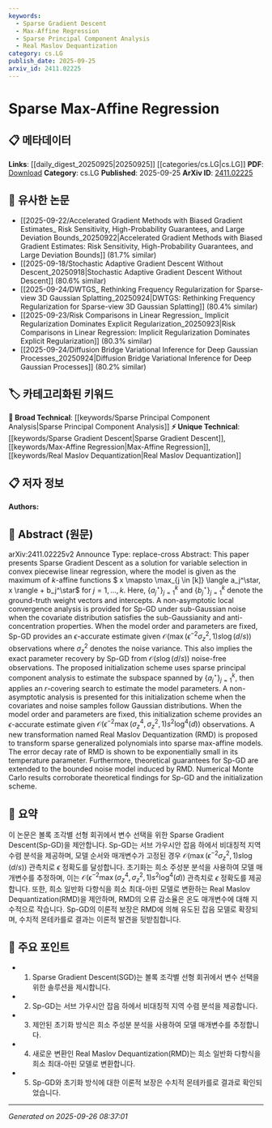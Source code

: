 ```yaml
---
keywords:
  - Sparse Gradient Descent
  - Max-Affine Regression
  - Sparse Principal Component Analysis
  - Real Maslov Dequantization
category: cs.LG
publish_date: 2025-09-25
arxiv_id: 2411.02225
---
```


<!-- KEYWORD_LINKING_METADATA:
{
  "processed_timestamp": "2025-09-26T08:37:01.148509",
  "vocabulary_version": "1.0",
  "selected_keywords": [
    "Sparse Gradient Descent",
    "Max-Affine Regression",
    "Sparse Principal Component Analysis",
    "Real Maslov Dequantization"
  ],
  "rejected_keywords": [],
  "similarity_scores": {
    "Sparse Gradient Descent": 0.8,
    "Max-Affine Regression": 0.78,
    "Sparse Principal Component Analysis": 0.72,
    "Real Maslov Dequantization": 0.82
  },
  "extraction_method": "AI_prompt_based",
  "budget_applied": true,
  "candidates_json": {
    "candidates": [
      {
        "surface": "Sparse Gradient Descent",
        "canonical": "Sparse Gradient Descent",
        "aliases": [
          "Sp-GD"
        ],
        "category": "unique_technical",
        "rationale": "Sparse Gradient Descent is a novel method proposed in the paper, crucial for variable selection in max-affine regression.",
        "novelty_score": 0.85,
        "connectivity_score": 0.65,
        "specificity_score": 0.9,
        "link_intent_score": 0.8
      },
      {
        "surface": "Max-Affine Regression",
        "canonical": "Max-Affine Regression",
        "aliases": [
          "max-affine model"
        ],
        "category": "unique_technical",
        "rationale": "Max-Affine Regression is the central focus of the paper, offering a specific regression approach that can be linked to other affine transformation studies.",
        "novelty_score": 0.8,
        "connectivity_score": 0.7,
        "specificity_score": 0.88,
        "link_intent_score": 0.78
      },
      {
        "surface": "Sparse Principal Component Analysis",
        "canonical": "Sparse Principal Component Analysis",
        "aliases": [
          "Sparse PCA"
        ],
        "category": "broad_technical",
        "rationale": "Sparse PCA is a well-known technique used in the initialization scheme of the proposed method, linking it to dimensionality reduction topics.",
        "novelty_score": 0.55,
        "connectivity_score": 0.85,
        "specificity_score": 0.75,
        "link_intent_score": 0.72
      },
      {
        "surface": "Real Maslov Dequantization",
        "canonical": "Real Maslov Dequantization",
        "aliases": [
          "RMD"
        ],
        "category": "unique_technical",
        "rationale": "Real Maslov Dequantization is a new transformation introduced in the paper, providing a novel approach to transform polynomials into max-affine models.",
        "novelty_score": 0.9,
        "connectivity_score": 0.6,
        "specificity_score": 0.92,
        "link_intent_score": 0.82
      }
    ],
    "ban_list_suggestions": [
      "convex piecewise linear regression",
      "non-asymptotic analysis"
    ]
  },
  "decisions": [
    {
      "candidate_surface": "Sparse Gradient Descent",
      "resolved_canonical": "Sparse Gradient Descent",
      "decision": "linked",
      "scores": {
        "novelty": 0.85,
        "connectivity": 0.65,
        "specificity": 0.9,
        "link_intent": 0.8
      }
    },
    {
      "candidate_surface": "Max-Affine Regression",
      "resolved_canonical": "Max-Affine Regression",
      "decision": "linked",
      "scores": {
        "novelty": 0.8,
        "connectivity": 0.7,
        "specificity": 0.88,
        "link_intent": 0.78
      }
    },
    {
      "candidate_surface": "Sparse Principal Component Analysis",
      "resolved_canonical": "Sparse Principal Component Analysis",
      "decision": "linked",
      "scores": {
        "novelty": 0.55,
        "connectivity": 0.85,
        "specificity": 0.75,
        "link_intent": 0.72
      }
    },
    {
      "candidate_surface": "Real Maslov Dequantization",
      "resolved_canonical": "Real Maslov Dequantization",
      "decision": "linked",
      "scores": {
        "novelty": 0.9,
        "connectivity": 0.6,
        "specificity": 0.92,
        "link_intent": 0.82
      }
    }
  ]
}
-->

# Sparse Max-Affine Regression

## 📋 메타데이터

**Links**: [[daily_digest_20250925|20250925]] [[categories/cs.LG|cs.LG]]
**PDF**: [Download](https://arxiv.org/pdf/2411.02225.pdf)
**Category**: cs.LG
**Published**: 2025-09-25
**ArXiv ID**: [2411.02225](https://arxiv.org/abs/2411.02225)

## 🔗 유사한 논문
- [[2025-09-22/Accelerated Gradient Methods with Biased Gradient Estimates_ Risk Sensitivity, High-Probability Guarantees, and Large Deviation Bounds_20250922|Accelerated Gradient Methods with Biased Gradient Estimates: Risk Sensitivity, High-Probability Guarantees, and Large Deviation Bounds]] (81.7% similar)
- [[2025-09-18/Stochastic Adaptive Gradient Descent Without Descent_20250918|Stochastic Adaptive Gradient Descent Without Descent]] (80.6% similar)
- [[2025-09-24/DWTGS_ Rethinking Frequency Regularization for Sparse-view 3D Gaussian Splatting_20250924|DWTGS: Rethinking Frequency Regularization for Sparse-view 3D Gaussian Splatting]] (80.4% similar)
- [[2025-09-23/Risk Comparisons in Linear Regression_ Implicit Regularization Dominates Explicit Regularization_20250923|Risk Comparisons in Linear Regression: Implicit Regularization Dominates Explicit Regularization]] (80.3% similar)
- [[2025-09-24/Diffusion Bridge Variational Inference for Deep Gaussian Processes_20250924|Diffusion Bridge Variational Inference for Deep Gaussian Processes]] (80.2% similar)

## 🏷️ 카테고리화된 키워드
**🧠 Broad Technical**: [[keywords/Sparse Principal Component Analysis|Sparse Principal Component Analysis]]
**⚡ Unique Technical**: [[keywords/Sparse Gradient Descent|Sparse Gradient Descent]], [[keywords/Max-Affine Regression|Max-Affine Regression]], [[keywords/Real Maslov Dequantization|Real Maslov Dequantization]]

## 📋 저자 정보

**Authors:** 

## 📄 Abstract (원문)

arXiv:2411.02225v2 Announce Type: replace-cross 
Abstract: This paper presents Sparse Gradient Descent as a solution for variable selection in convex piecewise linear regression, where the model is given as the maximum of $k$-affine functions $ x \mapsto \max_{j \in [k]} \langle a_j^\star, x \rangle + b_j^\star$ for $j = 1,\dots,k$. Here, $\{ a_j^\star\}_{j=1}^k$ and $\{b_j^\star\}_{j=1}^k$ denote the ground-truth weight vectors and intercepts. A non-asymptotic local convergence analysis is provided for Sp-GD under sub-Gaussian noise when the covariate distribution satisfies the sub-Gaussianity and anti-concentration properties. When the model order and parameters are fixed, Sp-GD provides an $\epsilon$-accurate estimate given $\mathcal{O}(\max(\epsilon^{-2}\sigma_z^2,1)s\log(d/s))$ observations where $\sigma_z^2$ denotes the noise variance. This also implies the exact parameter recovery by Sp-GD from $\mathcal{O}(s\log(d/s))$ noise-free observations. The proposed initialization scheme uses sparse principal component analysis to estimate the subspace spanned by $\{ a_j^\star\}_{j=1}^k$, then applies an $r$-covering search to estimate the model parameters. A non-asymptotic analysis is presented for this initialization scheme when the covariates and noise samples follow Gaussian distributions. When the model order and parameters are fixed, this initialization scheme provides an $\epsilon$-accurate estimate given $\mathcal{O}(\epsilon^{-2}\max(\sigma_z^4,\sigma_z^2,1)s^2\log^4(d))$ observations. A new transformation named Real Maslov Dequantization (RMD) is proposed to transform sparse generalized polynomials into sparse max-affine models. The error decay rate of RMD is shown to be exponentially small in its temperature parameter. Furthermore, theoretical guarantees for Sp-GD are extended to the bounded noise model induced by RMD. Numerical Monte Carlo results corroborate theoretical findings for Sp-GD and the initialization scheme.

## 📝 요약

이 논문은 볼록 조각별 선형 회귀에서 변수 선택을 위한 Sparse Gradient Descent(Sp-GD)을 제안합니다. Sp-GD는 서브 가우시안 잡음 하에서 비대칭적 지역 수렴 분석을 제공하며, 모델 순서와 매개변수가 고정된 경우 $\mathcal{O}(\max(\epsilon^{-2}\sigma_z^2,1)s\log(d/s))$ 관측치로 $\epsilon$ 정확도를 달성합니다. 초기화는 희소 주성분 분석을 사용하여 모델 매개변수를 추정하며, 이는 $\mathcal{O}(\epsilon^{-2}\max(\sigma_z^4,\sigma_z^2,1)s^2\log^4(d))$ 관측치로 $\epsilon$ 정확도를 제공합니다. 또한, 희소 일반화 다항식을 희소 최대-아핀 모델로 변환하는 Real Maslov Dequantization(RMD)을 제안하며, RMD의 오류 감소율은 온도 매개변수에 대해 지수적으로 작습니다. Sp-GD의 이론적 보장은 RMD에 의해 유도된 잡음 모델로 확장되며, 수치적 몬테카를로 결과는 이론적 발견을 뒷받침합니다.

## 🎯 주요 포인트

- 1. Sparse Gradient Descent(SGD)는 볼록 조각별 선형 회귀에서 변수 선택을 위한 솔루션을 제시합니다.
- 2. Sp-GD는 서브 가우시안 잡음 하에서 비대칭적 지역 수렴 분석을 제공합니다.
- 3. 제안된 초기화 방식은 희소 주성분 분석을 사용하여 모델 매개변수를 추정합니다.
- 4. 새로운 변환인 Real Maslov Dequantization(RMD)는 희소 일반화 다항식을 희소 최대-아핀 모델로 변환합니다.
- 5. Sp-GD와 초기화 방식에 대한 이론적 보장은 수치적 몬테카를로 결과로 확인되었습니다.


---

*Generated on 2025-09-26 08:37:01*
